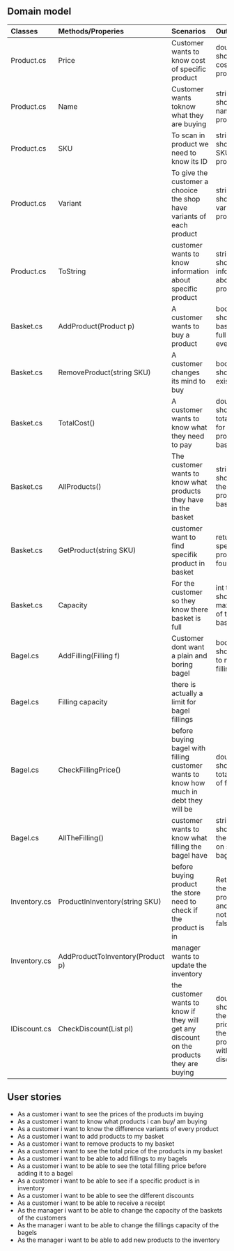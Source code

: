 ## Domain model


|Classes     			   |Methods/Properies                |Scenarios                                                                                 |Output                                                        |
|:-------------------------|:--------------------------------|:-----------------------------------------------------------------------------------------|:-------------------------------------------------------------|
|Product.cs                |Price                            |Customer wants to know cost of specific product                                           |double showing cost of product                                |
|Product.cs                |Name                             |Customer wants toknow what they are buying                                                |string showing name of product                                |
|Product.cs                |SKU                              |To scan in product we  need to know its ID                                                |string showing SKU of product                                 |
|Product.cs                |Variant                          |To give the customer a chooice the shop have variants of each product                     |string showing variant of product                             |
|Product.cs                |ToString                         |customer wants to know information about specific product                                 |string showing information about product                      |
|Basket.cs                 |AddProduct(Product p)            |A customer wants to buy a product                                                         |bool that shows if basket is full or if it even exists        |
|Basket.cs                 |RemoveProduct(string SKU)        |A customer changes its mind to buy                                                        |bool that shows if it existed                                 |
|Basket.cs                 |TotalCost()                      |A customer wants to know what they need to pay                                            |double that shows the total price for every product in basket |
|Basket.cs                 |AllProducts()                    |The customer wants to know what products they have in the basket                          |string that shows all the current products in basket          |
|Basket.cs                 |GetProduct(string SKU)           |customer want to find specifik product in basket                                          |returns the specifik product if found                         |
|Basket.cs                 |Capacity                         |For the customer so they know there basket is full                                        |int that shows the max items of the basket                    |
|Bagel.cs                  |AddFilling(Filling f)            |Customer dont want a plain and boring bagel                                               |bool that shows if its to much filling                        |
|Bagel.cs                  |Filling capacity                 |there is actually a limit for bagel fillings                                              |                                                              |
|Bagel.cs                  |CheckFillingPrice()              |before buying bagel with filling customer wants to know how much in debt they will be     |double showing total price of filling                         |
|Bagel.cs                  |AllTheFilling()                  |customer wants to know what filling the bagel have                                        |string showing all the filling on specific bagel              |
|Inventory.cs              |ProductInInventory(string SKU)   |before buying product the store need to check if the product is in                        |Returns the wanted product and true, if not exist false       |
|Inventory.cs              |AddProductToInventory(Product p) |manager wants to update the inventory                                                     |                                                              |
|IDiscount.cs              |CheckDiscount(List<Product> pl)  |the customer wants to know if they will get any discount on the products they are buying  |double showing the new price for the product with the discount|


## User stories

- As a customer i want to see the prices of the products im buying
- As a customer i want to know what products i can buy/ am buying
- As a customer i want to know the difference variants of every product
- As a customer i want to add products to my basket
- As a customer i want to remove products to my basket
- As a customer i want to see the total price of the products in my basket
- As a customer i want to be able to add fillings to my bagels
- As a customer i want to be able to see the total filling price before adding it to a bagel
- As a customer i want to be able to see if a specific product is in inventory
- As a customer i want to be able to see the different discounts 
- As a customer i want to be able to receive a receipt
- As the manager i want to be able to change the capacity of the baskets of the customers
- As the manager i want to be able to change the fillings capacity of the bagels
- As the manager i want to be able to add new products to the inventory